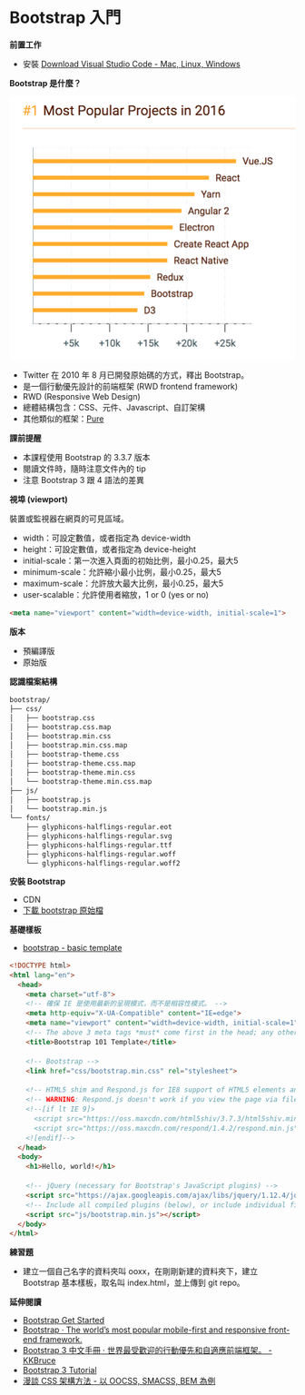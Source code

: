 # Bootstrap 入門

<!--
* 回顧上次上課的內容，抽查小考。
  * 語意元素
  * Media query
-->

**前置工作**

* 安裝 [Download Visual Studio Code - Mac, Linux, Windows](https://code.visualstudio.com/download)

**Bootstrap 是什麼？**

![2016 popular project](./assets/risingstars2016.png)

* Twitter 在 2010 年 8 月已開發原始碼的方式，釋出 Bootstrap。
* 是一個行動優先設計的前端框架 (RWD frontend framework)
* RWD (Responsive Web Design)
* 總體結構包含：CSS、元件、Javascript、自訂架構
* 其他類似的框架：[Pure](http://purecss.io/)

**課前提醒**

* 本課程使用 Bootstrap 的 3.3.7 版本
* 閱讀文件時，隨時注意文件內的 tip
* 注意 Bootstrap 3 跟 4 語法的差異

**視埠 (viewport)**

裝置或監視器在網頁的可見區域。

* width：可設定數值，或者指定為 device-width
* height：可設定數值，或者指定為 device-height
* initial-scale：第一次進入頁面的初始比例，最小0.25，最大5
* minimum-scale：允許縮小最小比例，最小0.25，最大5
* maximum-scale：允許放大最大比例，最小0.25，最大5
* user-scalable：允許使用者縮放，1 or 0 (yes or no)

```html
<meta name="viewport" content="width=device-width, initial-scale=1">
```

**版本**

* 預編譯版
* 原始版

<!--
去官網下載下來解說
-->

**認識檔案結構**

```
bootstrap/
├── css/
│   ├── bootstrap.css
│   ├── bootstrap.css.map
│   ├── bootstrap.min.css
│   ├── bootstrap.min.css.map
│   ├── bootstrap-theme.css
│   ├── bootstrap-theme.css.map
│   ├── bootstrap-theme.min.css
│   └── bootstrap-theme.min.css.map
├── js/
│   ├── bootstrap.js
│   └── bootstrap.min.js
└── fonts/
    ├── glyphicons-halflings-regular.eot
    ├── glyphicons-halflings-regular.svg
    ├── glyphicons-halflings-regular.ttf
    ├── glyphicons-halflings-regular.woff
    └── glyphicons-halflings-regular.woff2
```

**安裝 Bootstrap**

* CDN
* [下載 bootstrap 原始檔](https://github.com/twbs/bootstrap/releases/download/v3.3.7/bootstrap-3.3.7-dist.zip)

**基礎樣板**

* [bootstrap - basic template](http://getbootstrap.com/getting-started/#template)

```html
<!DOCTYPE html>
<html lang="en">
  <head>
    <meta charset="utf-8">
    <!-- 確保 IE 是使用最新的呈現模式，而不是相容性模式。 -->
    <meta http-equiv="X-UA-Compatible" content="IE=edge">
    <meta name="viewport" content="width=device-width, initial-scale=1">
    <!-- The above 3 meta tags *must* come first in the head; any other head content must come *after* these tags -->
    <title>Bootstrap 101 Template</title>

    <!-- Bootstrap -->
    <link href="css/bootstrap.min.css" rel="stylesheet">

    <!-- HTML5 shim and Respond.js for IE8 support of HTML5 elements and media queries -->
    <!-- WARNING: Respond.js doesn't work if you view the page via file:// -->
    <!--[if lt IE 9]>
      <script src="https://oss.maxcdn.com/html5shiv/3.7.3/html5shiv.min.js"></script>
      <script src="https://oss.maxcdn.com/respond/1.4.2/respond.min.js"></script>
    <![endif]-->
  </head>
  <body>
    <h1>Hello, world!</h1>

    <!-- jQuery (necessary for Bootstrap's JavaScript plugins) -->
    <script src="https://ajax.googleapis.com/ajax/libs/jquery/1.12.4/jquery.min.js"></script>
    <!-- Include all compiled plugins (below), or include individual files as needed -->
    <script src="js/bootstrap.min.js"></script>
  </body>
</html>
```

**練習題**

* 建立一個自己名字的資料夾叫 ooxx，在剛剛新建的資料夾下，建立 Bootstrap 基本樣板，取名叫 index.html，並上傳到 git repo。

**延伸閱讀**

* [Bootstrap Get Started](http://www.w3schools.com/bootstrap/bootstrap_get_started.asp)
* [Bootstrap · The world’s most popular mobile-first and responsive front-end framework.](http://getbootstrap.com/)
* [Bootstrap 3 中文手冊 · 世界最受歡迎的行動優先和自適應前端框架。 - KKBruce](https://kkbruce.tw/bs3)
* [Bootstrap 3 Tutorial](http://www.w3schools.com/bootstrap/default.asp)
* [漫談 CSS 架構方法 - 以 OOCSS, SMACSS, BEM 為例](http://www.slideshare.net/kurotanshi/css-oocss-smacss-bem)
